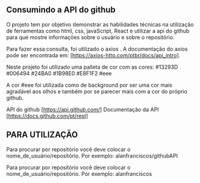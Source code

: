 ## Consumindo a API do github

O projeto tem por objetivo demonstrar as habilidades técnicas na utilização de ferramentas como html, css, javaScript, React e utilizar a api do github para que mostre informações sobre o usuário e sobre o repositório.

Para fazer essa consulta, foi utilizado o axios .
A documentação do axios pode ser encontrada em: [https://axios-http.com/ptbr/docs/api_intro].

Neste projeto foi utilizado uma palleta de cor com as cores:
#13293D
#006494
#24BA0
#1B98E0
#E8F1F2
#eee

A cor #eee foi utilizada como de background por ser uma cor mais agradável aos olhos e também por se parecer mais com a cor do próprio github.

API do github [https://api.github.com/]
Documentação da API  [https://docs.github.com/pt/rest]

## PARA UTILIZAÇÃO

Para procurar por repositório você deve colocar o nome_de_usuário/repositório.
Por exemplo:
alanfranciscos/githubAPI


Para procurar por repositório você deve colocar o nome_de_usuário/repositório.
Por exemplo:
alanfranciscos